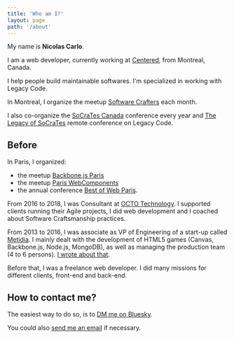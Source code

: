 ```yaml
---
title: 'Who am I?'
layout: page
path: '/about'
---
```


My name is **Nicolas Carlo**.

I am a web developer, currently working at [Centered](https://centered.app), from Montreal, Canada.

I help people build maintainable softwares. I'm specialized in working with Legacy Code.

In Montreal, I organize the meetup [Software Crafters](https://www.meetup.com/fr-FR/Software-Crafters-Montreal/) each month.

I also co-organize the [SoCraTes Canada](https://socrates-ca.github.io/) conference every year and [The Legacy of SoCraTes](https://www.crowdcast.io/e/the-legacy-of-socrates) remote conference on Legacy Code.

## Before

In Paris, I organized:

- the meetup [Backbone.js Paris](https://www.meetup.com/backbone-paris/)
- the meetup [Paris WebComponents](https://www.meetup.com/fr-FR/paris-webComponents/)
- the annual conference [Best of Web Paris](https://bestofweb.paris/).

From 2016 to 2018, I was Consultant at [OCTO Technology](https://www.octo.com/). I supported clients running their Agile projects, I did web development and I coached about Software Craftsmanship practices.

From 2013 to 2016, I was associate as VP of Engineering of a start-up called [Metidia](http://www.metidia.com). I mainly dealt with the development of HTML5 games (Canvas, Backbone.js, Node.js, MongoDB), as well as managing the production team (4 to 6 persons). [I wrote about that](/en/2016/01/kanban-game-development-trello/).

Before that, I was a freelance web developer. I did many missions for different clients, front-end and back-end.

## How to contact me?

The easiest way to do so, is to <a href="https://bsky.app/profile/nicoespeon.com" target="_blank" rel="noopener noreferrer">DM me on Bluesky</a>.

You could also [send me an email](mailto:nicolascarlo.espeon@gmail.com) if necessary.

